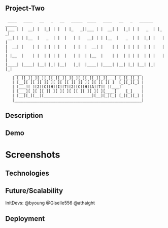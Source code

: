 ## Project-Two
```
 ____   ____   __   _   __   _____  ____   ____   __   _   ______   _____ 
|___ | |  __| |  |_| | |  | |_   _||___ | |  __| |  |_| | |   _  | |_   _|
 __| | | |__  |   _  | |  |   | |   __| | | |__  |   _  | |  |_| |   | |
|  __| |    | |  | | | |  |   | |  |  __| |    | |  | | | |  | | |   | |
| |__  |    | |  | | | |  |   | |  | |__  |    | |  | | | |  | | |   | |  
|____| |____| |__| |_| |__|   |_|  |____| |____| |__| |_| |__| |_|   |_|
    ________________________________________________________
   | [ ][ ][ ][ ][ ][ ][ ][ ][ ][ ][ ][ ][ ][___] [_][_][_] |
   | [__][ ][ ][ ][ ][ ][ ][ ][ ][ ][ ][ ][ ][ ]  [_][_][_] |
   | [___][ ][2][C][H][I][T][2][C][H][A][T][ ][___]         |
   | [___][ ][ ][ ][ ][ ][ ][ ][ ][ ][ ][ ][____]    [_]    |
   | [__][_][__][_____________________][__][_][_] [_][_][_] |
   |________________________________________________________|
  ```
  
## Description

## Demo
# Screenshots

## Technologies

## Future/Scalability

InitDevs:
@byoung @Giselle556 @athaight

## Deployment
